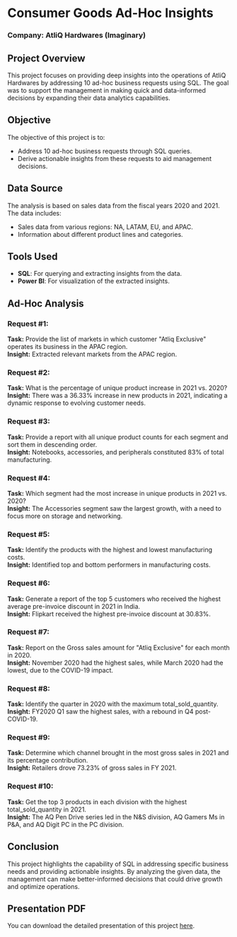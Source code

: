 # Consumer Goods Ad-Hoc Insights

### Company: AtliQ Hardwares (Imaginary)

## Project Overview
This project focuses on providing deep insights into the operations of AtliQ Hardwares by addressing 10 ad-hoc business requests using SQL. The goal was to support the management in making quick and data-informed decisions by expanding their data analytics capabilities.

## Objective
The objective of this project is to:
- Address 10 ad-hoc business requests through SQL queries.
- Derive actionable insights from these requests to aid management decisions.

## Data Source
The analysis is based on sales data from the fiscal years 2020 and 2021. The data includes:
- Sales data from various regions: NA, LATAM, EU, and APAC.
- Information about different product lines and categories.

## Tools Used
- **SQL**: For querying and extracting insights from the data.
- **Power BI**: For visualization of the extracted insights.

## Ad-Hoc Analysis

### Request #1: 
**Task:** Provide the list of markets in which customer "Atliq Exclusive" operates its business in the APAC region.  
**Insight:** Extracted relevant markets from the APAC region.

### Request #2: 
**Task:** What is the percentage of unique product increase in 2021 vs. 2020?  
**Insight:** There was a 36.33% increase in new products in 2021, indicating a dynamic response to evolving customer needs.

### Request #3: 
**Task:** Provide a report with all unique product counts for each segment and sort them in descending order.  
**Insight:** Notebooks, accessories, and peripherals constituted 83% of total manufacturing.

### Request #4: 
**Task:** Which segment had the most increase in unique products in 2021 vs. 2020?  
**Insight:** The Accessories segment saw the largest growth, with a need to focus more on storage and networking.

### Request #5: 
**Task:** Identify the products with the highest and lowest manufacturing costs.  
**Insight:** Identified top and bottom performers in manufacturing costs.

### Request #6: 
**Task:** Generate a report of the top 5 customers who received the highest average pre-invoice discount in 2021 in India.  
**Insight:** Flipkart received the highest pre-invoice discount at 30.83%.

### Request #7: 
**Task:** Report on the Gross sales amount for "Atliq Exclusive" for each month in 2020.  
**Insight:** November 2020 had the highest sales, while March 2020 had the lowest, due to the COVID-19 impact.

### Request #8: 
**Task:** Identify the quarter in 2020 with the maximum total_sold_quantity.  
**Insight:** FY2020 Q1 saw the highest sales, with a rebound in Q4 post-COVID-19.

### Request #9: 
**Task:** Determine which channel brought in the most gross sales in 2021 and its percentage contribution.  
**Insight:** Retailers drove 73.23% of gross sales in FY 2021.

### Request #10: 
**Task:** Get the top 3 products in each division with the highest total_sold_quantity in 2021.  
**Insight:** The AQ Pen Drive series led in the N&S division, AQ Gamers Ms in P&A, and AQ Digit PC in the PC division.

## Conclusion
This project highlights the capability of SQL in addressing specific business needs and providing actionable insights. By analyzing the given data, the management can make better-informed decisions that could drive growth and optimize operations.

## Presentation PDF
You can download the detailed presentation of this project [here]([link-to-your-pdf](https://github.com/UjjwalGrg/SQL-projects/blob/main/ad-hoc-insights.pdf)).
